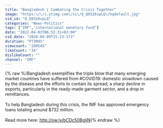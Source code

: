 ```yaml
---
title: "Bangladesh | Combating the Crisis Together"
image: "https:\/\/i.ytimg.com\/vi\/8_Q9326vpLQ\/hqdefault.jpg"
vid_id: "8_Q9326vpLQ"
categories: "News-Politics"
tags: ["IMF","international monetary fund"]
date: "2022-04-03T06:53:31+03:00"
vid_date: "2020-09-09T15:23:37Z"
duration: "PT3M4S"
viewcount: "280545"
likeCount: "34"
dislikeCount: ""
channel: "IMF"
---
```

{% raw %}Bangladesh exemplifies the triple blow that many emerging market countries have suffered from #COVID19: domestic slowdown caused by the disease and the efforts to contain its spread; a sharp decline in exports, particularly in the ready-made garment sector, and a drop in remittances. <br /><br />To help Bangladesh during this crisis, the IMF has approved emergency loans totaling around $732 million.<br /><br />Read more here: <a rel="nofollow" target="blank" href="http://ow.ly/bCDc50BgljN">http://ow.ly/bCDc50BgljN</a>{% endraw %}
